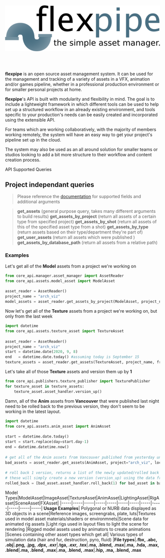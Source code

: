 ![Letterhead](/res/flexpipe_letterhead.png)

<br></br>

**flexpipe** is an open source asset management system. It can be used for the management and tracking of a variety of assets in a VFX, animation and/or games pipeline, whether in a professional production environment or for smaller personal projects at home.

**flexpipe**'s API is built with modularity and flexibility in mind. The goal is to include a lightweight framework in which different tools can be used to help set up a structured workflow in an already existing environment, and tools specific to your production's needs can be easily created and incorporated using the extensible API.

For teams which are working collaboratively, with the majority of members working remotely, the system will have an easy way to get your project's pipeline set up in the cloud.

The system may also be used as an all around solution for smaller teams or studios looking to add a bit more structure to their workflow and content creation process.

API Supported Queries
<h2>Project independant queries</h2>

>Please reference the [documentation](http://github.com/jacobkaniuk/flexpipe/docs) for supported fields and additional arguments

> **get_assets** (general purpose query, takes many different arguments to build results)
> **get_assets_by_project** (return all assets of a certain type from specified project)
> **get_assets_by_shot** (return all assets of this of the specified asset type from a shot)
> **get_assets_by_type** (return assets based on their type/department they're part of)
> **get_user_assets** (return all assets which were published )
> **get_assets_by_database_path** (return all assets from a relative path)


<h3>Examples</h3>

Let's get all of the **Model** assets from a project we're working on
```python
from core_api.manager.asset_manager import AssetReader
from core_api.assets.model_asset import ModelAsset

asset_reader = AssetReader()
project_name = "arch_viz"
model_assets = asset_reader.get_assets_by_project(ModelAsset, project_name)
```

Now let's get all of the **Texture** assets from a project we're working on, but only from the last week
```python
import datetime
from core_api.assets.texture_asset import TextureAsset

asset_reader = AssetReader()
project_name = "arch_viz"
start = datetime.date(2020, 9, 8)
end   = datetime.date.today() #assuming today is September 15 
texture_assets = asset_reader.get_assets(TextureAsset, project_name, from_date=start, to_date=end, representations=True)
```

Let's take all of those **Texture** assets and version them up by **1**
```python
from core_api.publishers.texture_publisher import TexturePublisher
for texture_asset in texture_assets:
    texture_asset.asset_handler.version_up()
```

Damn, all of the **Anim** assets from **Vancouver** that were published last night need to be rolled back to the previous version, they don't seem to be working in the latest layout.
```python
import datetime
from core_api.assets.anim_asset import AnimAsset

start = datetime.date.today()
start = start.replace(day=start.day-1)
end = datetime.datetime.now()

# get all of the Anim assets from Vancouver published from yesterday until now
bad_assets = asset_reader.get_assets(AnimAsset, project="arch_viz", location="Vancouver", from_date=start, to_date=end)

# roll back 1 version, returns a list of the newly updated/rolled back assets
# these will simply create a new version (version_up) using the data from the previous publish
rolled_back = [bad_asset.asset_handler.roll_back(1) for bad_asset in bad_assets]
```




Model Types|ModelAsset|ImageAsset|TextureAsset|AnimAsset|LightingAsset|RigAsset|SceneAsset|FXAsset|
|-----|-----|-----|-----|-----|-----|-----|-----|-----|-----|-----|-----|
**Usage Examples**| Polygonal or NURB data displayed as 3D objects in a scene|Reference images, screengrabs, plate, luts|Textures used in model asset materials/shaders or environmnets|Scene data for animated rig assets |Light rigs used in layout files to light the scene for rendering  |Rigged model assets used by animators to create animations |Scenes containing other asset types which get all| Various types of simulation data (hair and fur, destruction, pyro, fluid)
|**File types**|**.fbx, .abc, .obj**|**.png, .jpg, .dpx, .exr**|**.tga, .exr, .tex**|**.ma, .blend, .max**|**.ma, .hda, .max, .blend**|**.ma, .blend, .max**|**.ma, .blend, .max**|**.hip, .ma, .blend, .max**
